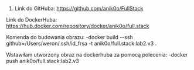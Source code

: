 1. Link do GitHuba:
  https://github.com/anik0o/FullStack

Link do DockerHuba:
  https://hub.docker.com/repository/docker/anik0o/full.stack

Komenda do budowania obrazu:
  -docker build --ssh github=/Users/weron/.ssh/id_frsa -t anik0o/full.stack:lab2.v3 .

Wstawiłam utworzony obraz na dockerhuba za pomocą polecenia:
  -docker push anik0o/full.stack:lab2.v3
